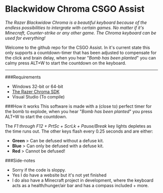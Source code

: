 # Blackwidow Chroma CSGO Assist #

*The Razer Blackwidow Chroma is a beautiful keyboard because of the endless possibilities to intergrate with certain games. No matter if it's Minecraft, Counter-strike or any other game. The Chroma keyboard can be used for everything!*


Welcome to the github repo for the CSGO Assist. In it's current state this only supports a countdown-timer that has been adjusted to compensate for the click and brain delay, when you hear "*Bomb has been planted*" you can calmy press ALT+W to start the countdown on the keyboard.


----------


###Requirements
 * Windows 32-bit or 64-bit
 * [The Razer Chroma SDK](http://developer.razerzone.com/chroma/download/)
 * Visual Studio (To compile)

###How it works
This software is made with a (close to) perfect timer for the bomb to explode, when you hear "*Bomb has been planted*" you press ALT+W to start the countdown.

The *F1 through F12 + PrtSc + ScrLk + Pause/Break* key lights depletes as the time runs out. The other keys flash every 0.25 seconds and are either:
 * **Green** > Can be defused without a defuse kit.
 * **Blue** > Can only be defused with a defuse kit.
 * **Red** > Cannot be defused!

###Side-notes
 * Sorry if the code is sloppy.
 * Yes I do have a website but it's not yet finished
 * I do also have a Minecraft project in development, where the keyboard acts as a health/hunger/air bar and has a compass included + more.
 

